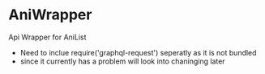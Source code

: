 # AniWrapper
Api Wrapper for AniList

* Need to inclue require('graphql-request') seperatly as it is not bundled
* since it currently has a problem will look into chaninging later